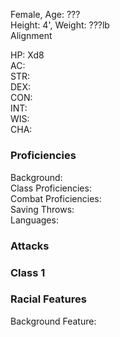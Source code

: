 ## 
 \
Female, Age: ??? \
Height: 4', Weight: ???lb \
Alignment

HP: Xd8 \
AC:  \
STR: \
DEX: \
CON: \
INT: \
WIS: \
CHA:

### Proficiencies
Background: \
Class Proficiencies: \
Combat Proficiencies: \
Saving Throws: \
Languages: 

### Attacks

### Class 1

### Racial Features

Background Feature:

